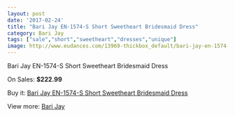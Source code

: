 ```yaml
---
layout: post
date: '2017-02-24'
title: "Bari Jay EN-1574-S Short Sweetheart Bridesmaid Dress"
category: Bari Jay
tags: ["sale","short","sweetheart","dresses","unique"]
image: http://www.eudances.com/13969-thickbox_default/bari-jay-en-1574-s-short-sweetheart-bridesmaid-dress.jpg
---
```

Bari Jay EN-1574-S Short Sweetheart Bridesmaid Dress

On Sales: **$222.99**
<a href="https://www.eudances.com/en/bari-jay/4183-bari-jay-en-1574-s-short-sweetheart-bridesmaid-dress.html"><amp-img layout="responsive" width="600" height="600" src="//www.eudances.com/13969-thickbox_default/bari-jay-en-1574-s-short-sweetheart-bridesmaid-dress.jpg" alt="Bari Jay EN-1574-S Short Sweetheart Bridesmaid Dress 0" /></a>

Buy it: [Bari Jay EN-1574-S Short Sweetheart Bridesmaid Dress](https://www.eudances.com/en/bari-jay/4183-bari-jay-en-1574-s-short-sweetheart-bridesmaid-dress.html "Bari Jay EN-1574-S Short Sweetheart Bridesmaid Dress")

View more: [Bari Jay](https://www.eudances.com/en/56-bari-jay "Bari Jay")
